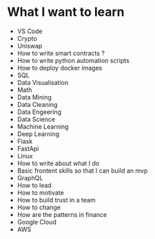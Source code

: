 # What I want to learn 

- VS Code
- Crypto 
- Uniswap 
- How to write smart contracts ?
- How to write python automation scripts 
- How to deploy docker images 
- SQL
- Data Visualisation 
- Math 
- Data Mining
- Data Cleaning 
- Data Engeering 
- Data Science 
- Machine Learning 
- Deep Learning 
- Flask 
- FastApi 
- Linux
- How to write about what I do 
- Basic frontent skills so that I can build an mvp
- GraphQL
- How to lead 
- How to motivate 
- How to build trust in a team
- How to change 
- How are the patterns in finance 
- Google Cloud 
- AWS
